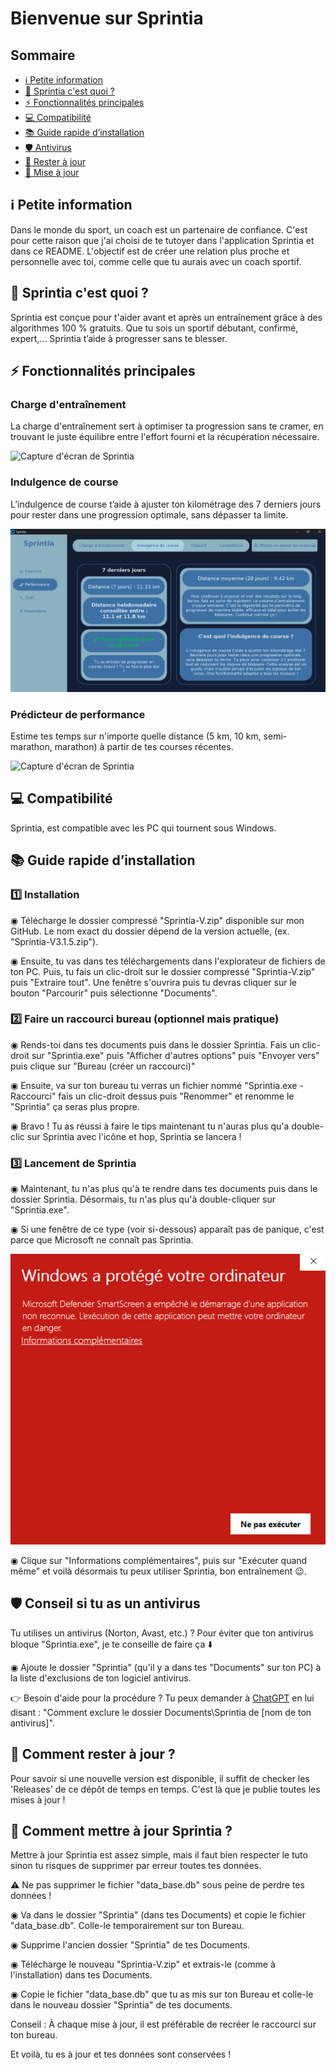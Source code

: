 # Bienvenue sur Sprintia

## Sommaire
- [ℹ️ Petite information](#ℹ️-petite-information)
- [📌 Sprintia c'est quoi ?](#-sprintia-cest-quoi-)
- [⚡ Fonctionnalités principales](#-fonctionnalités-principales)
- [💻 Compatibilité](#-compatibilité)
- [📚 Guide rapide d’installation](#-guide-rapide-dinstallation)
- [🛡️ Antivirus](#-conseil-si-tu-as-un-antivirus)
- [🔔 Rester à jour](#-comment-rester-à-jour-)
- [🔄️ Mise à jour](##-comment-mettre-à-jour-Sprintia-)

## ℹ️ Petite information

Dans le monde du sport, un coach est un partenaire de confiance. C'est pour cette raison que j'ai choisi de te tutoyer dans l'application Sprintia et dans ce README. L'objectif est de créer une relation plus proche et personnelle avec toi, comme celle que tu aurais avec un coach sportif.

## 📌 Sprintia c'est quoi ?

Sprintia est conçue pour t'aider avant et après un entraînement grâce à des algorithmes 100 % gratuits. Que tu sois un sportif débutant, confirmé, expert,... Sprintia t’aide à progresser sans te blesser.

## ⚡ Fonctionnalités principales

### Charge d'entraînement
La charge d'entraînement sert à optimiser ta progression sans te cramer, en trouvant le juste équilibre entre l'effort fourni et la récupération nécessaire.

![Capture d'écran de Sprintia](<Images/Charge d'entraînement.png>)

### Indulgence de course
L’indulgence de course t’aide à ajuster ton kilométrage des 7 derniers jours pour rester dans une progression optimale, sans dépasser ta limite.

![Capture d'écran de Sprintia](<Images/Indulgence de course.png>)

### Prédicteur de performance
Estime tes temps sur n'importe quelle distance (5 km, 10 km, semi-marathon, marathon) à partir de tes courses récentes.

![Capture d'écran de Sprintia](<Images/Prédicteur de performance.png>)

## 💻 Compatibilité

Sprintia, est compatible avec les PC qui tournent sous Windows.

## 📚 Guide rapide d’installation

### 1️⃣ Installation

◉ Télécharge le dossier compressé "Sprintia-V.zip" disponible sur mon GitHub. Le nom exact du dossier dépend de la version actuelle, (ex. "Sprintia-V3.1.5.zip").

◉ Ensuite, tu vas dans tes téléchargements dans l'explorateur de fichiers de ton PC. Puis, tu fais un clic-droit sur le dossier compressé "Sprintia-V.zip" puis "Extraire tout". Une fenêtre s'ouvrira puis tu devras cliquer sur le bouton "Parcourir" puis sélectionne "Documents".

### 2️⃣ Faire un raccourci bureau (optionnel mais pratique)

◉ Rends-toi dans tes documents puis dans le dossier Sprintia. Fais un clic-droit sur "Sprintia.exe" puis "Afficher d'autres options" puis "Envoyer vers" puis clique sur "Bureau (créer un raccourci)"

◉ Ensuite, va sur ton bureau tu verras un fichier nommé "Sprintia.exe - Raccourci" fais un clic-droit dessus puis "Renommer" et renomme le "Sprintia" ça seras plus propre.

◉ Bravo ! Tu as réussi à faire le tips maintenant tu n'auras plus qu'a double-clic sur Sprintia avec l'icône et hop, Sprintia se lancera !

### 3️⃣ Lancement de Sprintia

◉ Maintenant, tu n'as plus qu'à te rendre dans tes documents puis dans le dossier Sprintia. Désormais, tu n'as plus qu'à double-cliquer sur "Sprintia.exe".

◉ Si une fenêtre de ce type (voir si-dessous) apparaît pas de panique, c'est parce que Microsoft ne connaît pas Sprintia.

![Capture d'écran de la fênetre de sécurité Windows](<Images/Windows Security.png>)

◉ Clique sur "Informations complémentaires", puis sur "Exécuter quand même" et voilà désormais tu peux utiliser Sprintia, bon entraînement 😉.

## 🛡️ Conseil si tu as un antivirus 

Tu utilises un antivirus (Norton, Avast, etc.) ? Pour éviter que ton antivirus bloque "Sprintia.exe", je te conseille de faire ça ⬇️

◉ Ajoute le dossier "Sprintia" (qu'il y a dans tes "Documents" sur ton PC) à la liste d'exclusions de ton logiciel antivirus.

👉 Besoin d'aide pour la procédure ? Tu peux demander à [ChatGPT](https://chatgpt.com/) en lui disant : "Comment exclure le dossier Documents\Sprintia de [nom de ton antivirus]".

## 🔔 Comment rester à jour ?

Pour savoir si une nouvelle version est disponible, il suffit de checker les 'Releases' de ce dépôt de temps en temps. C'est là que je publie toutes les mises à jour !

## 🔄️ Comment mettre à jour Sprintia ?

Mettre à jour Sprintia est assez simple, mais il faut bien respecter le tuto sinon tu risques de supprimer par erreur toutes tes données.

⚠️ Ne pas supprimer le fichier "data_base.db" sous peine de perdre tes données !

◉ Va dans le dossier "Sprintia" (dans tes Documents) et copie le fichier "data_base.db". Colle-le temporairement sur ton Bureau.

◉ Supprime l'ancien dossier "Sprintia" de tes Documents.

◉ Télécharge le nouveau "Sprintia-V.zip" et extrais-le (comme à l'installation) dans tes Documents.

◉ Copie le fichier "data_base.db" que tu as mis sur ton Bureau et colle-le dans le nouveau dossier "Sprintia" de tes documents.

Conseil : À chaque mise à jour, il est préférable de recréer le raccourci sur ton bureau.

Et voilà, tu es à jour et tes données sont conservées !
